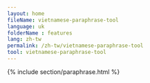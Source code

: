 ```yaml
---
layout: home
fileName: vietnamese-paraphrase-tool
language: uk
folderName : features
lang: zh-tw
permalink: /zh-tw/vietnamese-paraphrase-tool
tool: vietnamese-paraphrase-tool
---
```

{% include section/paraphrase.html %}